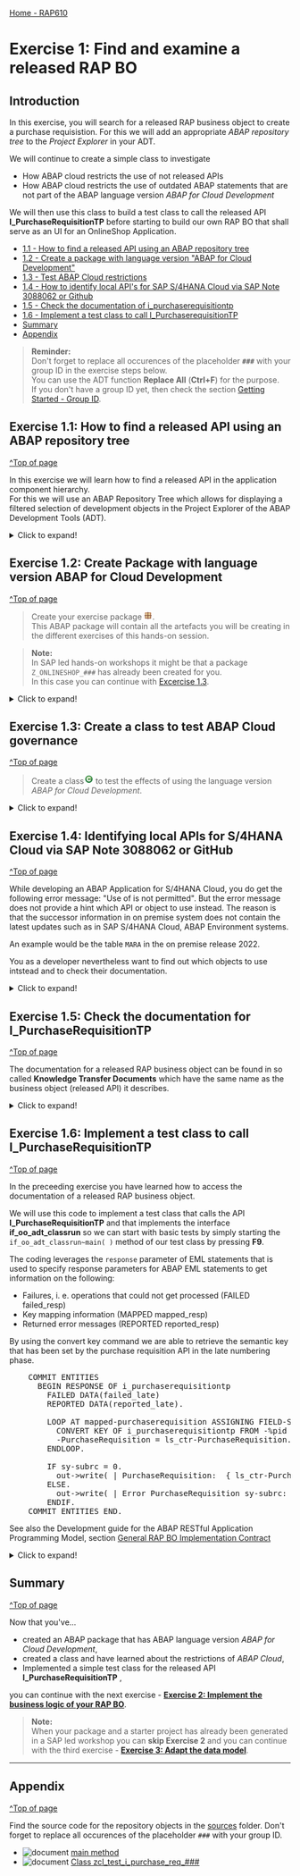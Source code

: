 [Home - RAP610](../../../../#exercises)

# Exercise 1: Find and examine a released RAP BO

## Introduction

In this exercise, you will search for a released RAP business object to create a purchase requisistion. For this we will add an appropriate *ABAP repository tree* to the *Project Explorer* in your ADT.

We will continue to create a simple class to investigate 

- How ABAP cloud restricts the use of not released APIs
- How ABAP cloud restricts the use of outdated ABAP statements that are not part of the ABAP language version *ABAP for Cloud Development*   

We will then use this class to build a test class to call the released API **I_PurchaseRequisitionTP** before starting to build our own RAP BO that shall serve as an UI for an OnlineShop Application.  
 

- [1.1 - How to find a released API using an ABAP repository tree](#exercise-11-how-to-find-a-released-api-using-an-abap-repository-tree)
- [1.2 - Create a package with language version "ABAP for Cloud Development"](#exercise-12-create-package-with-language-version-abap-for-cloud-development)
- [1.3 - Test ABAP Cloud restrictions](#exercise-13-create-a-class-to-test-abap-cloud-governance)
- [1.4 - How to identify local API's for SAP S/4HANA Cloud via SAP Note 3088062 or Github ](#exercise-14-identifying-local-apis-for-s4hana-cloud-via-sap-note-3088062-or-github)
- [1.5 - Check the documentation of i_purchaserequisitiontp](#exercise-15-check-the-documentation-for-i_purchaserequisitiontp)
- [1.6 - Implement a test class to call I_PurchaserequisitionTP ](#exercise-16-implement-a-test-class-to-call-i_purchaserequisitiontp)
- [Summary](#summary)
- [Appendix](#appendix)


> **Reminder:**   
> Don't forget to replace all occurences of the placeholder **`###`** with your group ID in the exercise steps below.  
> You can use the ADT function **Replace All** (**Ctrl+F**) for the purpose.   
> If you don't have a group ID yet, then check the section [Getting Started - Group ID](../ex0/readme.md#group-id).    

## Exercise 1.1: How to find a released API using an ABAP repository tree  
[^Top of page](#)

In this exercise we will learn how to find a released API in the application component hierarchy.  
For this we will use an ABAP Repository Tree which allows for displaying a filtered selection of development objects in the Project Explorer of the ABAP Development Tools (ADT).   

 <details>
  <summary>Click to expand!</summary>

  1. In the Project Explorer, right-click on your ABAP Project and choose New -> ABAP Repository Tree...

  ![package](images/400_abap_repository_tree.png). 

  2. In the Create Tree dialog, choose **Appliction Component Hierarchy** as filter criterion and click the **Next >** button.

  The application component hierarchy contains all objects of the entire system. Structuring is done by application component, package and object type. 

  Here we have later to add additional filters that restrict the search to 

  - objects that are released (API:USE_IN_CLOUD_DEVELOPMENT)
  - objects of type behavior definition (TYPE:BDEF)  

  ![package](images/410_abap_repository_tree.png)  
 

  3. Since we are only interested in released objects and in behavior definitions, we place the cursor in the input field **Property Filter** and press **Ctrl + Space** to use the *Content Assit* to open the list of object types.   
 
 Double-click on **API:** and then again press **Ctrl + Space** to get a list of API states. Here we navigate to **USE_IN_CLOUD_DEVELOPMENT** and double-click on this entry so that the entry in the property filter text box now reads **api:use_in_cloud_development**.  

Then add a **blank** behind the filter statement and and press again **Ctrl + space**.  This time we double-click on **TYPE:** and after having pressed again  **Ctrl + Space** we double-click on **BDEF**.  
  
  ![abap_repository_tree](images/420_abap_repository_tree.gif) 

  The entry in the property filter text box now reads as follows: **api:use_in_cloud_development type:bdef**   
 
  Press **Finish**   

  ![package](images/460_abap_repository_tree.png)  
 
  3. Check the content of the ABAP repository tree that you have created and navigate to the application component **MM-PUR-REQ**.  Here we find the name **I_PurchaseRequisitionTP** of a released API to create purchase requisitions.   

  ![package](images/470_abap_repository_tree.png) 

  > When you create another ABAP repository tree based on the *Application Hierarchy* template and use the filter `TYPE:TRAN` to display classic dynpro transactions you will find 5 transactions in the application component **MM-PUR-REQ** such as **ME51N**, **ME52N** and **ME53N** which can be used to create, update and display purchase requisitions.   

  ![package](images/480_abap_repository_tree.png) 

  4. Checking out released API's in SAP S/4HANA Cloud we see that the number of released API's is growing. The following screen shot shows the data from an SAP S/4HANA Cloud 2302 system.

  ![package](images/490_abap_repository_tree.png)   

  >**Hint:**    
  > The filter `api:` or `type:`can also be applied in the dialog *Open ABAP Development Object*. Press **Ctrl + Shift + A** to open this dialog.  
  > In the following example, the filter `api:` is being used to find CDS views (filter `type:DDLS`) with name pattern `I_SALES` which were released as APIs for use in key user apps (filter api:USE_IN_KEY_USER_APPS):

  > ![package](images/495_abap_repository_tree.png) 
    


 </details> 

 
## Exercise 1.2: Create Package with language version ABAP for Cloud Development
[^Top of page](#)

> Create your exercise package ![package](../../images/adt_package.png).   
> This ABAP package will contain all the artefacts you will be creating in the different exercises of this hands-on session.

> **Note:**  
> In SAP led hands-on workshops it might be that a package `Z_ONLINESHOP_###` has already been created for you.  
> In this case you can continue with [Excercise 1.3](#exercise-13-create-a-class-to-test-abap-cloud-governance).      
 
 <details>
  <summary>Click to expand!</summary>

   1. In ADT, go to the **Project Explorer**, right-click on the folder **`Favorite Packages`**, and select **Add Package** from the context menu. 

   ![package](images/200_create_package.png).

   2. In the search dialogue start to type **ZLOCAL** and select the entry **ZLOCAL** from the result list.

   ![package](images/210_create_package.png).
   
   2. In ADT, again the **Project Explorer** right-click on the package **`ZLOCAL`**, and select **New** > **ABAP Package** from the context menu. 

   ![package](images/220_create_package.png)
   
   3. Maintain the required information (`###` is your group ID):
       - Name: **`Z_ONLINESHOP_###`**
       - Description: _**`Online Shop ###`**_
       - Select the box **Add to favorites package**
       
      Click **Next >**.

   ![package](images/230_create_package.png).

   4. Do not enter an Application Component and press **Next**

   ![package](images/240_create_package.png).

   5. Create a new transport request, maintain a description (e.g. _**Online Shop Package ###**_), and click **Finish**.
      
   ![package](images/250_create_package.png).

   6. You should now see your new package in your *Project Explorer*

   ![package](images/270_create_package.png).

   7. Check the language version of your package

      As you can see your package has the superpackage `ZLOCAL`. This is a structure package that is part of the software component `ZLOCAL` which is configured for the use of **ABAP for Cloud Development** and the **Local Objects**. 

      ![package](images/280_create_package.png).

</details>

## Exercise 1.3: Create a class to test ABAP Cloud governance
[^Top of page](#)

> Create a class![class](../../images/adt_class.png) to test the effects of using the language version *ABAP for Cloud Development*.   

 <details>
  <summary>Click to expand!</summary>

   1. Right-click on your ABAP package **`z_online_shop_###`** and select **New** > **ABAP Class** from the context menu.

      ![package](images/300_new_class.png). 
  
   3. Maintain the required information (`###` is your group ID).
      - Name: **`zcl_test_i_purchase_req_###`**
      - Description: _**`Test Purchase Req API I_PurchaserequisitionTP`**_                  

      Click on **Add** and select the interface `if_oo_adt_classrun`. 

      and click **Next >**

      ![package](images/310_new_class.png). 

   4. Select a transport request, and click **Finish** to create the class.


   
   5. Copy the code snippet provided below and add it in the implementation section of the methode `main`. 
 
      > **Hint**: Hover the code snippet and choose the _Copy raw contents_ icon ![copy_raw_content](../../images/copyrawcontents.png) appearing in the upper-right corner to copy it. 
      
 <pre lang="ABAP">
   METHOD if_oo_adt_classrun~main.
  
    CALL FUNCTION 'POPUP_TO_CONFIRM'.

    select single * from MARA where matnr = '1234' into @data(material_info).

    call function 'BAPI_PR_CREATE'
*  EXPORTING
*    prheader               = 
*    prheaderx              = 
*    testrun                = 
*  IMPORTING
*    number                 = 
*    prheaderexp            = 
*  TABLES
*    return                 = 
*    pritem                 = 
*    pritemx                = 
*    pritemexp              = 
*    pritemsource           = 
*    praccount              = 
* ...

  .

    SELECT * FROM EBAN WHERE banfn = '0010001516' INTO TABLE @DATA(purchase_req_data_from_eban).

    SELECT * FROM  I_PURCHASEREQUISITIONITEMAPI01 WHERE PurchaseRequisition = '0010001516' INTO TABLE @DATA(purchase_req_data).
  ENDMETHOD.

ENDCLASS.
 </pre>

      The ABAP class `zcl_test_i_purchase_req_###` in the screenshot underneath uses the ABAP Cloud development model (ABAP language version “ABAP for Cloud development”). The class cannot be compiled because of two ABAP statements containing syntax-errors:

      - Line 17: The SAP function module `POPUP_TO_CONFIRM` is used in the classic Dynpro/SAP GUI world and is no public SAP API in the ABAP Cloud development model.  
  
      - Line 19: Direct access to SAP table `MARA` is also not allowed. Here (in 2022) the devloper gets **no** hint which public API to use instead.
  
      - Line 21: The use of the SAP function module `BAPI_PR_CREATE` is also forbidden in the ABAP Cloud development model, but for this function module a successor is available, namely the Behavior Definition `I_PURCHASEREQUISITIONTP` which is mentioned in the error message.   
  
      - Line 41: Direct access to SAP table `EBAN` is also not allowed. Here (in 2022) the devloper already gets a hint to use the public CDS view `I_PURCHASEREQUISITIONITEMAPI01` instead.
  
      - Line 43: Valid access to CDS view `I_PURCHASEREQUISITIONITEMAPI01`. 
             
![package](images/330_new_class_a.png). 
      
   6. The effect of the release state **Not to Be Released** in combination with a successor is illustrated below for the table `EBAN`, which was replaced by the CDS view `I_PURCHASEREQUISITIONITEMAPI01`. When you open an object such as `EBAN` for which a success is maintained you see this information also in the **Properties** in ADT where you have the option to conveniently navigate to the successor object.   
   
   ![package](images/340_new_class_a.png). 
  
  7. What you can do if the use of an object is not permitted but now successor has been maintained in the current release is described in the following exercise. 

</details>


 
## Exercise 1.4: Identifying local APIs for S/4HANA Cloud via SAP Note 3088062 or GitHub   
[^Top of page](#)

While developing an ABAP Application for S/4HANA Cloud, you do get the following error message: "Use of <Object Type> <Object Name> is not permitted". But the error message does not provide a hint which API or object to use instead. The reason is that the successor information in on premise system does not contain the latest updates such as in SAP S/4HANA Cloud, ABAP Environment systems.   

An example would be the table `MARA` in the on premise release 2022.  

 You as a developer nevertheless want to find out which objects to use intstead and to check their documentation.   

 <details>
  <summary>Click to expand!</summary>
  
  1. Check out SAP Note https://launchpad.support.sap.com/#/notes/3088062
  
     The SAP Note mentioned above contains two Excel Sheets that contain information about successor API's that are either available in on premise systems (as of 2022) or in SAP S/4HANA Cloud systems. If your object is not contained in the Excel, please create a request in the SAP Customer Infuence campaign [SAP S/4HANA Cloud and SAP S/4HANA for Key-User and Developer Extensibility](https://influence.sap.com/sap/ino/#/campaign/2759). 
  
  2. Check out the GitHub repository. 
  
     The repository contains the list of released APIs of S/4HANA Cloud. In addition also the objects that are not released are contained with the specification of successor objects. All objects are contained in one JSON file. This file is used as content for the ABAP Test Cockpit Check "Usage of Released APIs (Cloudification Repository)". This check can be used by customers and partners to analyse existing custom code concerning the usage of released and not released APIs on all ECC and S/4HANA releases. The check is available in SAP BTP, ABAP environment.
     
     [S/4 HANA Cloud - Released objects for ATC Check (Cloudification Repository)](https://github.com/SAP/abap-atc-cr-cv-s4hc).
     
 When we check the csv file that is public available we can retrieve a list of successors for the table MARA.  
 
 ![MARA](images/810_use_sap_note_and_github.png)  
 
 And we can identify additional released API's from the purchase requisition area.   
 
 ![I_PURCHASEREQUISITIONTP](images/810_use_sap_note_and_github.png)  
  
 </details>  

## Exercise 1.5: Check the documentation for I_PurchaseRequisitionTP
[^Top of page](#)

The documentation for a released RAP business object can be found in so called **Knowledge Transfer Documents** which have the same name as the business object (released API) it describes.     

 <details>
  <summary>Click to expand!</summary>

  1. You can find the **Knowledge Transfer Document** of a realeased API in the folder **Documentation** underneath the business object in the Project Explorer.
  It can also be opened from within the source code editor of your behavior definition. Here you find the link at the top of the source code of the behavior definition.

  ![KTD](images/500_check_documentation.png) 

  2. The **Knowledge Transfer Document** can also be opened directly via the **Open Development Object** dialogu that can be opened via the menu or via the short cut **Ctrl+Shift+A**.  

  ![KTD](images/510_check_documentation.png) 

  3. When you have opened the **Knowledge Transfer Document** you should change from the **Source** tab to the more appealing visualization of the **Preview** tab.  

  ![KTD](images/520_check_documentation.gif)  

  4. The **Knowledge Transfer Document** provides you with code snippets that help you to write code to perform the operation (e.g. *create* as shown below) or an action which is supported by this business object.  

  ![KTD](images/530_check_documentation.png)     


We will use these code templates to create a test class that calls the API **I_PurchaseRequisitionTP** in order to create purchase requisitions in the following Excercise.

We will reuse this code in the implementation of the behavior definition class of our sample RAP business object **OnlineShop**. 

 </details> 



## Exercise 1.6: Implement a test class to call I_PurchaseRequisitionTP
[^Top of page](#)

In the preceeding exercise you have learned how to access the documentation of a released RAP business object.  

We will use this code to implement a test class that calls the API **I_PurchaseRequisitionTP** and that implements the interface **if_oo_adt_classrun** so we can start with basic tests by simply starting the `if_oo_adt_classrun~main( )` method of our test class by pressing **F9**.

The coding leverages the `response` parameter of EML statements that is used to specify response parameters for ABAP EML statements to get information on the following: 

- Failures, i. e. operations that could not get processed (FAILED failed_resp)   
- Key mapping information (MAPPED mapped_resp)   
- Returned error messages (REPORTED reported_resp)

By using the convert key command we are able to retrieve the semantic key that has been set by the purchase requisition API in the late numbering phase.   

<pre language=ABAP>
    COMMIT ENTITIES
      BEGIN RESPONSE OF i_purchaserequisitiontp
        FAILED DATA(failed_late)
        REPORTED DATA(reported_late).

        LOOP AT mapped-purchaserequisition ASSIGNING FIELD-SYMBOL(<mapped>).
          CONVERT KEY OF i_purchaserequisitiontp FROM <mapped>-%pid TO DATA(ls_ctr).
          <mapped>-PurchaseRequisition = ls_ctr-PurchaseRequisition.
        ENDLOOP.

        IF sy-subrc = 0.
          out->write( | PurchaseRequisition:  { ls_ctr-PurchaseRequisition } | ).
        ELSE.
          out->write( | Error PurchaseRequisition sy-subrc:  { sy-subrc } | ).
        ENDIF.
    COMMIT ENTITIES END.     
</pre>

See also the Development guide for the ABAP RESTful Application Programming Model, section [General RAP BO Implementation Contract](https://help.sap.com/docs/ABAP_PLATFORM_NEW/fc4c71aa50014fd1b43721701471913d/1040b81372d44ed38b07a409fa0e1769.html?locale=en-US&version=202210.000)  

 <details>
  <summary>Click to expand!</summary>

  1. Open the test class **zcl_test_i_purchase_req_###** that you have created before by pressing **Ctrl+Shift+A**.    

     ![test class](images/600_develop_test_class.png)  

  2. Replace the code in the `if_oo_adt_classrun~main( )` method with the following code snippet.   

     ![source code main method](sources/main_test_class.txt)  

  3. Run the test class by pressing **F9**.  

     ![test class](images/610_develop_test_class.png)  
     
     

 </details> 



## Summary 
[^Top of page](#)

Now that you've... 
- created an ABAP package that has ABAP language version *ABAP for Cloud Development*,
- created a class and have learned about the restrictions of *ABAP Cloud*,
- Implemented a simple test class for the released API **I_PurchaseRequisitionTP** ,

you can continue with the next exercise - **[Exercise 2: Implement the business logic of your RAP BO](../ex2/#readme)**.

> **Note:**   
> When your package and a starter project has already been generated in a SAP led workshop you can **skip Exercise 2** and you can continue with the third exercise - **[Exercise 3: Adapt the data model](../ex3/README.md)**.   
---

## Appendix
[^Top of page](#)

Find the source code for the repository objects in the [sources](sources) folder. Don't forget to replace all occurences of the placeholder `###` with your group ID.

- ![document](images/doc.png) [main method](sources/main_test_class.txt)
- ![document](images/doc.png) [Class zcl_test_i_purchase_req_###](sources/zcl_test_i_purchase_req_%23%23%23.txt)

